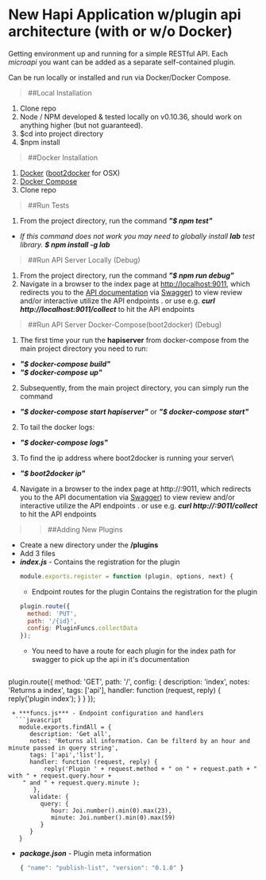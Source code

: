 New Hapi Application w/plugin api architecture (with or w/o Docker)
=================================
Getting environment up and running for a simple RESTful API. Each *microapi* you want can be added as a separate self-contained plugin.

Can be run locally or installed and run via Docker/Docker Compose.

>##Local Installation

1. Clone repo
2. Node / NPM developed & tested locally on v0.10.36, should work on anything higher (but not guaranteed).
3. $cd into project directory
4. $npm install

>##Docker Installation

1. [Docker](https://docs.docker.com/installation/#installation) ([boot2docker](https://docs.docker.com/installation/mac/#install-boot2docker) for OSX)
2. [Docker Compose](https://docs.docker.com/compose/)
3. Clone repo

>##Run Tests

1. From the project directory, run the command ***"$ npm test"***
 + *If this command does not work you may need to globally install **lab** test library. **$ npm install -g lab***

>##Run API Server Locally (Debug)

1. From the project directory, run the command ***"$ npm run debug"***
2. Navigate in a browser to the index page at [http://localhost:9011](http://localhost:9011), which redirects you to
the [API documentation](http://http://localhost:9011/docs/ui) via [Swagger](http://swagger.io)) to view review and/or
interactive utilize the API endpoints
  . or use e.g. ***curl http://localhost:9011/collect*** to hit the API endpoints

>##Run API Server Docker-Compose(boot2docker) (Debug)

1. The first time your run the **hapiserver** from docker-compose from the main project directory you need to run:
 + ***"$ docker-compose build"***
 + ***"$ docker-compose up"***
2. Subsequently, from the main project directory, you can simply run the command
 + ***"$ docker-compose start hapiserver"*** or ***"$ docker-compose start"***
2. To tail the docker logs:
 + ***"$ docker-compose logs"***
3. To find the ip address where boot2docker is running your server\
 + ***"$ boot2docker ip"***
4. Navigate in a browser to the index page at http://<boot2docker ip>:9011, which redirects you to the API documentation via [Swagger](http://swagger.io)) to view review and/or interactive utilize the API endpoints
  . or use e.g. ***curl http://<boot2docker ip>:9011/collect*** to hit the API endpoints

>>##Adding New Plugins

+ Create a new directory under the **/plugins**
+ Add 3 files
 + ***index.js*** - Contains the registration for the plugin
     ```javascript
   module.exports.register = function (plugin, options, next) { 
   ```
   + Endpoint routes for the plugin Contains the registration for the plugin
    ```javascript
   plugin.route({
      method: 'PUT',
      path: '/{id}',
      config: PluginFuncs.collectData
   }); 
   ```
   + You need to have a route for each plugin for the index path for swagger to pick up the api in it's documentation
    ```javascript
  plugin.route({
    method: 'GET',
    path: '/',
    config: {
      description: 'index',
      notes: 'Returns a index',
      tags: ['api'],
      handler: function (request, reply) {
        reply('plugin index');
      }
    }
  });
```
 + ***funcs.js*** - Endpoint configuration and handlers
  ```javascript
   module.exports.findAll = {
      description: 'Get all',
      notes: 'Returns all information. Can be filterd by an hour and minute passed in query string',
      tags: ['api','list'],
      handler: function (request, reply) {
          reply('Plugin ' + request.method + " on " + request.path + " with " + request.query.hour +
    " and " + request.query.minute );
       },
      validate: {
         query: {
            hour: Joi.number().min(0).max(23),
            minute: Joi.number().min(0).max(59)
         }
      }
   }
   ```
 + ***package.json*** - Plugin meta information
     ```javascript
   { "name": "publish-list", "version": "0.1.0" } 
   ```
